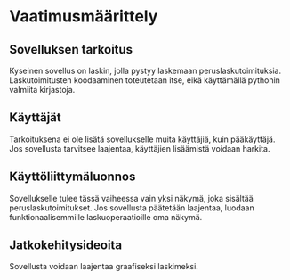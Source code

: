 # Vaatimusmäärittely

## Sovelluksen tarkoitus

Kyseinen sovellus on laskin, jolla pystyy laskemaan peruslaskutoimituksia. Laskutoimitusten koodaaminen toteutetaan itse, eikä käyttämällä pythonin valmiita kirjastoja.

## Käyttäjät

Tarkoituksena ei ole lisätä sovellukselle muita käyttäjiä, kuin pääkäyttäjä. Jos sovellusta tarvitsee laajentaa, käyttäjien lisäämistä voidaan harkita.

## Käyttöliittymäluonnos

Sovellukselle tulee tässä vaiheessa vain yksi näkymä, joka sisältää peruslaskutoimitukset. Jos sovellusta päätetään laajentaa, luodaan funktionaalisemmille laskuoperaatioille oma näkymä.

## Jatkokehitysideoita

Sovellusta voidaan laajentaa graafiseksi laskimeksi.
